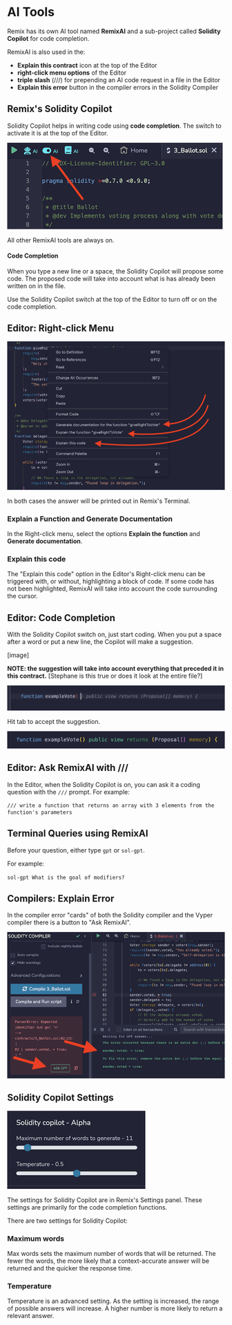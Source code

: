 AI Tools
========

Remix has its own AI tool named **RemixAI** and a sub-project called **Solidity Copilot** for code completion.  

RemixAI is also used in the: 
- **Explain this contract** icon at the top of the Editor
- **right-click menu options** of the Editor
- **triple slash** (///) for prepending an AI code request in a file in the Editor
- **Explain this error** button in the compiler errors in the Solidity Compiler

## Remix's Solidity Copilot
Solidity Copilot helps in writing code using **code completion**. The switch to activate it is at the top of the Editor.

![](images/a-ai-switch.png)

All other RemixAI tools are always on.

#### Code Completion
When you type a new line or a space, the Solidity Copilot will propose some code.  The proposed code will take into account what is has already been written on in the file.  

Use the Solidity Copilot switch at the top of the Editor to turn off or on the code completion. 

## Editor: Right-click Menu 
![](images/a-ai-editor-popup-menu.png)

In both cases the answer will be printed out in Remix's Terminal.

### Explain a Function and Generate Documentation
In the Right-click menu, select the options **Explain the function** and **Generate documentation**.

### Explain this code
The "Explain this code" option in the Editor's Right-click menu can be triggered with, or without, highlighting a block of code. If some code has not been highlighted, RemixAI will take into account the code surrounding the cursor.

## Editor: Code Completion
With the Solidity Copilot switch on, just start coding. When you put a space after a word or put a new line, the Copilot will make a suggestion.  

[image]

**NOTE: the suggestion will take into account everything that preceded it in this contract.** 
[Stephane is this true or does it look at the entire file?]

![](images/a-ai-completion-proposal.png)

Hit tab to accept the suggestion.

![](images/a-ai-completion-accepted.png)


## Editor: Ask RemixAI with ///
In the Editor, when the Solidity Copilot is on, you can ask it a coding question with the `///` prompt.
For example:

```
/// write a function that returns an array with 3 elements from the function's parameters
```

## Terminal Queries using RemixAI
Before your question, either type `gpt` or `sol-gpt`.  

For example:

`sol-gpt What is the goal of modifiers?`

## Compilers: Explain Error
In the compiler error "cards" of both the Solidity compiler and the Vyper compiler there is a button to "Ask RemixAI".

![](images/a-ai-solcomp1.png)

## Solidity Copilot Settings

![](images/a-ai-settings.png)

The settings for Solidity Copilot are in Remix's Settings panel. These settings are primarily for the code completion functions.

There are two settings for Solidity Copilot:

### Maximum words 
Max words sets the maximum number of words that will be returned. The fewer the words, the more likely that a context-accurate answer will be returned and the quicker the response time.

### Temperature
Temperature is an advanced setting. As the setting is increased, the range of possible answers will increase. A higher number is more likely to return a relevant answer.

